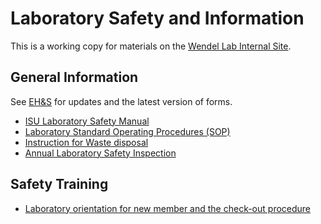 # Laboratory Safety and Information
This is a working copy for materials on the [Wendel Lab Internal Site](https://intranet.eeob.iastate.edu/wendelint/).

## General Information
See [EH&S](https://www.ehs.iastate.edu) for updates and the latest version of forms.

* [ISU Laboratory Safety Manual](http://www.ehs.iastate.edu/publications/manuals/labsm.pdf)
* [Laboratory Standard Operating Procedures (SOP)](SOP/README.md)
* [Instruction for Waste disposal](wasteDisposal.md)
* [Annual Laboratory Safety Inspection](annualInspection.md)

## Safety Training

* [Laboratory orientation for new member and the check-out procedure](checkInOut.md)
